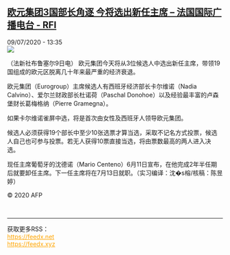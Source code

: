 <!--1594302984000-->
[欧元集团3国部长角逐 今将选出新任主席 – 法国国际广播电台 - RFI](http://www.rfi.fr//cn/contenu/20200709-%E6%AC%A7%E5%85%83%E9%9B%86%E5%9B%A23%E5%9B%BD%E9%83%A8%E9%95%BF%E8%A7%92%E9%80%90-%E4%BB%8A%E5%B0%86%E9%80%89%E5%87%BA%E6%96%B0%E4%BB%BB%E4%B8%BB%E5%B8%AD)
------

<div>09/07/2020 - 13:35</div><img src="https://s.rfi.fr/media/display/62c4f70e-c1e3-11ea-8d61-005056bf87d6/w:310/p:16x9/int0014b.200709193502.jpg"><div class="t-content__body u-clearfix"><div class="m-interstitial"></div><p>（法新社布鲁塞尔9日电）    欧元集团今天将从3位候选人中选出新任主席，带领19国组成的欧元区脱离几十年来最严重的经济衰退。</p><p>    欧元集团（Eurogroup）主席候选人有西班牙经济部长卡尔维诺（Nadia Calvino）、爱尔兰财政部长杜诺荷（Paschal Donohoe）以及经验最丰富的卢森堡财长葛梅格纳（Pierre Gramegna）。</p><p>    如果卡尔维诺雀屏中选，将是首次由女性及西班牙人领导欧元集团。</p><p>    候选人必须获得19个部长中至少10张选票才算当选，采取不记名方式投票，候选人自己也可参与投票。若无人获得10票直接当选，将由票数最高的两人进入决选。</p><p>    现任主席葡萄牙的沈德诺（Mario Centeno）6月11日宣布，在他完成2年半任期后就要卸任主席。下一任主席将在7月13日就职。（实习编译：沈�s榕/核稿：陈昱婷）</p><p class="t-copyright">© 2020 AFP</p>        </div><br><hr><div>获取更多RSS：<br><a href="https://feedx.net" style="color:orange" target="_blank">https://feedx.net</a> <br><a href="https://feedx.xyz" style="color:orange" target="_blank">https://feedx.xyz</a><br></div>
